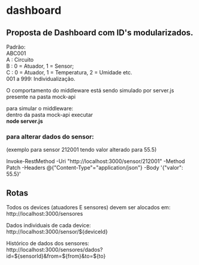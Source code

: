 # dashboard
## Proposta de Dashboard com ID's modularizados.
Padrão:  
ABC001  
A : Circuito  
B : 0 = Atuador, 1 = Sensor;  
C : 0 = Atuador, 1 = Temperatura, 2 = Umidade etc.  
001 a 999: Individualização.  

O comportamento do middleware está sendo simulado por server.js presente na pasta mock-api  

para simular o middleware:  
dentro da pasta mock-api executar  
**node server.js**

### para alterar dados do sensor:  
(exemplo para sensor 212001 tendo valor alterado para 55.5)  

Invoke-RestMethod -Uri "http://localhost:3000/sensor/212001" -Method Patch -Headers @{"Content-Type"="application/json"} -Body '{"valor": 55.5}'  

## Rotas

Todos os devices (atuadores E sensores) devem ser alocados em:  
http://localhost:3000/sensores  

Dados individuais de cada device:  
http://localhost:3000/sensor/${deviceId}  

Histórico de dados dos sensores:  
http://localhost:3000/sensores/dados?id=${sensorId}&from=${from}&to=${to}  


